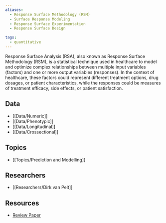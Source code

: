 ```yaml
---
aliases:
  - Response Surface Methodology (RSM)
  - Surface Response Modeling
  - Response Surface Experimentation
  - Response Surface Design

tags:
  - quantitative
---
```

Response Surface Analysis (RSA), also known as Response Surface Methodology (RSM), is a statistical technique used in healthcare to model and optimize complex relationships between multiple input variables (factors) and one or more output variables (responses). In the context of healthcare, these factors could represent different treatment options, drug dosages, or patient characteristics, while the responses could be measures of treatment efficacy, side effects, or patient satisfaction.

## Data

 - [[Data/Numeric]]
 - [[Data/Phenotypic]]
 - [[Data/Longitudinal]]
 - [[Data/Crossectional]]
   
## Topics

  - [[Topics/Prediction and Modelling]]

## Researchers

- [[Researchers/Dirk van Pelt]]

## Resources

  - [Review Paper](https://wires.onlinelibrary.wiley.com/doi/10.1002/wics.73)
